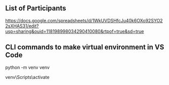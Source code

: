 ## List of Participants

https://docs.google.com/spreadsheets/d/1WkUVDSHfcJu40k6OXo92SYO22sXHAS31/edit?usp=sharing&ouid=118198998034290410080&rtpof=true&sd=true

## CLI commands to make virtual environment in VS Code

python -m venv venv

venv\Scripts\activate
